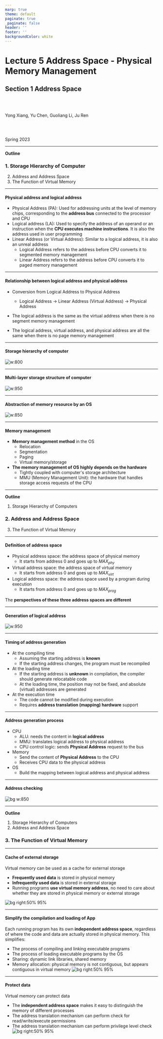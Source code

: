 ```yaml
---
marp: true
theme: default
paginate: true
_paginate: false
header: ''
footer: ''
backgroundColor: white
---
```


<!-- theme: gaia -->
<!-- _class: lead -->

# Lecture 5 Address Space - Physical Memory Management
## Section 1 Address Space
<br>
<br>

Yong Xiang, Yu Chen, Guoliang Li, Ju Ren

<br>
<br>

Spring 2023

---
**Outline**

### 1. Storage Hierarchy of Computer
2. Address and Address Space
3. The Function of Virtual Memory

---
<style scoped>
{
  font-size: 30px
}
</style>

#### Physical address and logical address

- Physical Address (PA): Used for addressing units at the level of memory chips, corresponding to the **address bus** connected to the processor and CPU
- Logical address (LA): Used to specify the address of an operand or an instruction when the **CPU executes machine instructions**. It is also the address used in user programming
- Linear Address (or Virtual Address): Similar to a logical address, it is also an unreal address
   - Logical Address refers to the address before CPU converts it to segmented memory management
   - Linear Address refers to the address before CPU converts it to paged memory management

---
#### Relationship between logical address and physical address

- Conversion from Logical Address to Physical Address
   - Logical Address -> Linear Address (Virtual Address) -> Physical Address

- The logical address is the same as the virtual address when there is no segment memory management
- The logical address, virtual address, and physical address are all the same when there is no page memory management

---
#### Storage hierarchy of computer

![w:800](figs/computer.png)



---

#### Multi-layer storage structure of computer
![w:950](figs/mem-layers.png)


---
#### Abstraction of memory resource by an OS
![w:850](figs/os-mem-mgr.png)



---

#### Memory management

- **Memory management method** in the OS
   - Relocation
   - Segmentation
   - Paging
   - Virtual memory/storage
- **The memory management of OS highly depends on the hardware**
   - Tightly coupled with computer's storage architecture
   - MMU (Memory Management Unit): the hardware that handles storage access requests of the CPU


---
**Outline**

1. Storage Hierarchy of Computers
### 2. Address and Address Space
3. The Function of Virtual Memory

---

#### Definition of address space


- Physical address space: the address space of physical memory
   - It starts from address $0$ and goes up to $MAX_{phy}$
- Virtual address space: the address space of virtual memory
   - It starts from address $0$ and goes up to $MAX_{virt}$
- Logical address space: the address space used by a program during execution
   - It starts from address $0$ and goes up to $MAX_{prog}$

The **perspectives of these three address spaces are different**

---

#### Generation of logical address 
![w:950](figs/create-logic-addr.png)



---
<style scoped>
{
  font-size: 30px
}
</style>

#### Timing of address generation

- At the compiling time
   - Assuming the starting address is **known**
   - If the starting address changes, the program must be recompiled
- At the loading time
   - If the starting address is **unknown** in compilation, the compiler should generate relocatable code
   - At the loading time, the position may not be fixed, and absolute (virtual) addresses are generated
- At the execution time
   - The code cannot be modified during execution
   - Requires **address translation (mapping) hardware** support


---

#### Address generation process
- CPU
   - ALU: needs the content in **logical address**
   - MMU: translates logical address to physical address
   - CPU control logic: sends **Physical Address** request to the bus
- Memory
   - Send the content of **Physical Address** to the CPU
   - Receives CPU data to the physical address
- OS
   - Build the mapping between logical address and physical address


---

#### Address checking
![bg w:850](figs/addr-check-exp.png)


---
**Outline**

1. Storage Hierarchy of Computers
2. Address and Address Space
### 3. The Function of Virtual Memory

---
<style scoped>
{
  font-size: 30px
}
</style>

#### Cache of external storage

Virtual memory can be used as a cache for external storage

- **Frequently used data** is stored in physical memory
- **Infrequently used data** is stored in external storage
- Running programs **use virtual memory address**, no need to care about whether they are stored in physical memory or external storage

![bg right:50% 95%](figs/os-mem-mgr.png)

---
<style scoped>
{
  font-size: 25px
}
</style>

#### Simplify the compilation and loading of App

Each running program has its own **independent address space**, regardless of where the code and data are actually stored in physical memory. This simplifies:
- The process of compiling and linking executable programs
- The process of loading executable programs by the OS
- Sharing: dynamic link libraries, shared memory
- Memory allocation: physical memory is not contiguous, but appears contiguous in virtual memory
![bg right:50% 95%](figs/os-mem-mgr.png)


---
<style scoped>
{
  font-size: 30px
}
</style>

#### Protect data

Virtual memory can protect data
- The **independent address space** makes it easy to distinguish the memory of different processes
- The address translation mechanism can perform check for read/write/execute permissions
- The address translation mechanism can perform privilege level check
![bg right:50% 95%](figs/os-mem-mgr.png)
